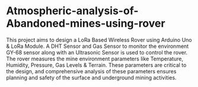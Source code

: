 # Atmospheric-analysis-of-Abandoned-mines-using-rover
This project aims to design a LoRa Based Wireless Rover using Arduino Uno &amp; LoRa Module. A DHT Sensor and Gas Sensor to monitor the environment GY-68 sensor along with an Ultrasonic Sensor is used to control the rover. The rover measures the mine environment parameters like Temperature, Humidity, Pressure, Gas Levels &amp; Terrain. These parameters are critical to the design, and comprehensive analysis of these parameters ensures planning and safety of the surface and underground mining activities.
